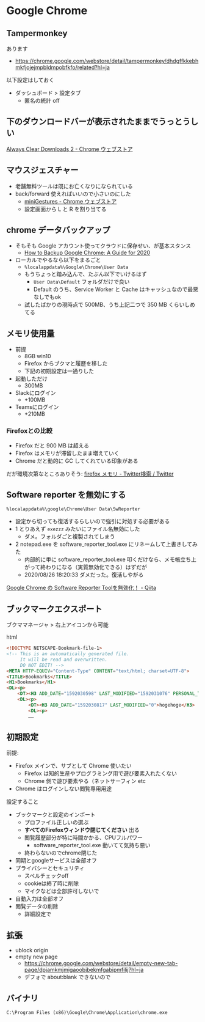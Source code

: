# Google Chrome

## Tampermonkey
あります

- https://chrome.google.com/webstore/detail/tampermonkey/dhdgffkkebhmkfjojejmpbldmpobfkfo/related?hl=ja

以下設定はしておく

- ダッシュボード > 設定タブ
    - 匿名の統計 off

## 下のダウンロードバーが表示されたままでうっとうしい
[Always Clear Downloads 2 - Chrome ウェブストア](https://chrome.google.com/webstore/detail/always-clear-downloads-2/jcajchndfkmnaefkhoaoiagemplbfffn)

## マウスジェスチャー
- 老舗無料ツールは既にお亡くなりになられている
- back/forward 使えればいいので小さいのにした
    - [miniGestures - Chrome ウェブストア](https://chrome.google.com/webstore/detail/minigestures/apnjnepphihnjahpbfjiebcnpgmjnhfp?hl=ja)
    - 設定画面から L と R を割り当てる

## chrome データバックアップ
- そもそも Google アカウント使ってクラウドに保存せい、が基本スタンス
    - [How to Backup Google Chrome: A Guide for 2020](https://www.cloudwards.net/backup-google-chrome/)
- ローカルでやるなら以下をまるごと
    - `%localappdata%\Google\Chrome\User Data`
    - もうちょっと踏み込んで、たぶん以下でいけるはず
        - `User Data\Default` フォルダだけで良い
        - Default のうち、Service Worker と Cache はキャッシュなので最悪なしでもok
    - 試したばかりの現時点で 500MB、うち上記二つで 350 MB くらいしめてる

## メモリ使用量
- 前提
    - 8GB win10
    - Firefox からブクマと履歴を移した
    - 下記の初期設定は一通りした
- 起動しただけ
    - 300MB
- Slackにログイン
    - +100MB
- Teamsにログイン
    - +210MB

### Firefoxとの比較
- Firefox だと 900 MB は超える
- Firefox はメモリが滞留したまま増えていく
- Chrome だと動的に GC してくれている印象がある

だが環境次第なところありそう: [firefox メモリ - Twitter検索 / Twitter](https://twitter.com/search?q=firefox%20%E3%83%A1%E3%83%A2%E3%83%AA&src=typed_query)

## Software reporter を無効にする
`%localappdata%\google\Chrome\User Data\SwReporter`

- 設定から切っても復活するらしいので強引に対処する必要がある
- 1 とりあえず `exezzz` みたいにファイル名無効にした
    - ダメ。フォルダごと複製されてしまう
- 2 notepad.exe を software_reporter_tool.exe にリネームして上書きしてみた
    - 内部的に単に software_reporter_tool.exe 叩くだけなら、メモ帳立ち上がって終わりになる（実質無効化できる）はずだが
    - 2020/08/26 18:20:33 ダメだった。復活しやがる

[Google Chrome の Software Reporter Toolを無効化！ - Qiita](https://qiita.com/YuheiTani/items/162ce1d559d2618f31b4)

## ブックマークエクスポート
ブクママネージャ > 右上アイコンから可能

html

```html
<!DOCTYPE NETSCAPE-Bookmark-file-1>
<!-- This is an automatically generated file.
     It will be read and overwritten.
     DO NOT EDIT! -->
<META HTTP-EQUIV="Content-Type" CONTENT="text/html; charset=UTF-8">
<TITLE>Bookmarks</TITLE>
<H1>Bookmarks</H1>
<DL><p>
    <DT><H3 ADD_DATE="1592030598" LAST_MODIFIED="1592031076" PERSONAL_TOOLBAR_FOLDER="true">ブックマーク バー</H3>
    <DL><p>
        <DT><H3 ADD_DATE="1592030817" LAST_MODIFIED="0">hogehoge</H3>
        <DL><p>
        ……
```

## 初期設定
前提:

- Firefox メインで、サブとして Chrome 使いたい
    - Firefox は知的生産やプログラミング用で遊び要素入れたくない
    - Chrome 側で遊び要素やる（ネットサーフィン etc
- Chrome はログインしない閲覧専用用途

設定すること

- ブックマークと設定のインポート
    - プロファイル正しいの選ぶ
    - **すべてのFirefoxウィンドウ閉じてください** 出る
    - 閲覧履歴部分が特に時間かかる、CPUフルパワー
        - software_reporter_tool.exe 動いてて気持ち悪い
    - 終わらないのでchrome閉じた
- 同期とgoogleサービスは全部オフ
- プライバシーとセキュリティ
    - スペルチェックoff
    - cookieは終了時に削除
    - マイクなどは全部許可しないで
- 自動入力は全部オフ
- 閲覧データの削除
    - 詳細設定で

## 拡張
- ublock origin
- empty new page
    - https://chrome.google.com/webstore/detail/empty-new-tab-page/dpjamkmjmigaoobjbekmfgabipmfilij?hl=ja
    - デフォで about:blank できないので

## バイナリ
`C:\Program Files (x86)\Google\Chrome\Application\chrome.exe`

